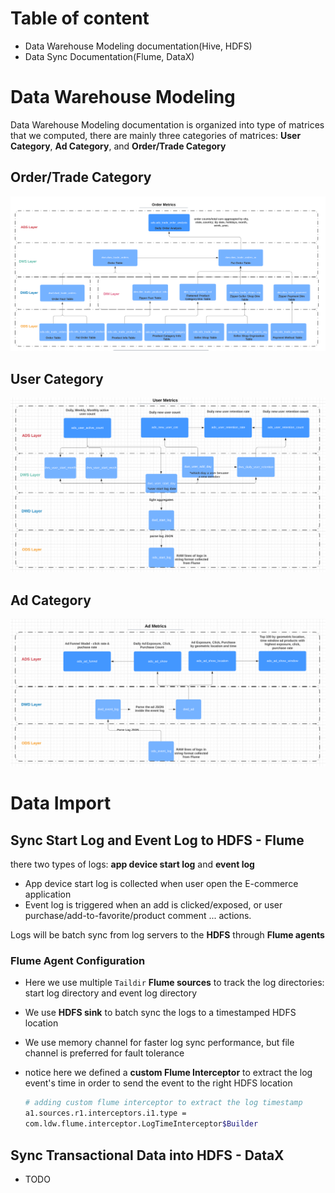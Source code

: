 # Table of content

- Data Warehouse Modeling documentation(Hive, HDFS)
- Data Sync Documentation(Flume, DataX)

# Data Warehouse Modeling

Data Warehouse Modeling documentation is organized into type of matrices that we computed, there are mainly three categories of matrices: **User Category**, **Ad Category**, and **Order/Trade Category**

## Order/Trade Category

![](../rsrc/dw_order_model.png)

## User Category

![](../rsrc/dw_user_model.png)

## Ad Category

![](../rsrc/dw_ad_model.png)

# Data Import

## Sync Start Log and Event Log to HDFS - Flume

there two types of logs: **app device start log** and **event log** 

- App device start log is collected when user open the E-commerce application
- Event log is triggered when an add is clicked/exposed, or user purchase/add-to-favorite/product comment ... actions.

Logs will be batch sync from log servers to the **HDFS** through **Flume agents**

### Flume Agent Configuration

- Here we use multiple `Taildir` **Flume sources** to track the log directories: start log directory and event log directory
- We use **HDFS sink** to batch sync the logs to a timestamped HDFS location
- We use memory channel for faster log sync performance, but file channel is preferred for fault tolerance

- notice here we defined a **custom Flume Interceptor** to extract the log event's time in order to send the event to the right HDFS location

  ```bash
  # adding custom flume interceptor to extract the log timestamp
  a1.sources.r1.interceptors.i1.type =
  com.ldw.flume.interceptor.LogTimeInterceptor$Builder
  ```



## Sync Transactional Data into HDFS - DataX

- TODO

